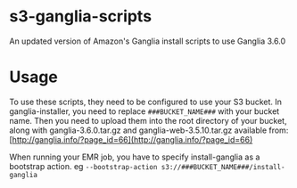 s3-ganglia-scripts
==================

An updated version of Amazon's Ganglia install scripts to use Ganglia 3.6.0

Usage
=====

To use these scripts, they need to be configured to use your S3 bucket.
In ganglia-installer, you need to replace `###BUCKET_NAME###` with your bucket name.
Then you need to upload them into the root directory of your bucket, along with ganglia-3.6.0.tar.gz and ganglia-web-3.5.10.tar.gz available from: [http://ganglia.info/?page_id=66](http://ganglia.info/?page_id=66)

When running your EMR job, you have to specify install-ganglia as a bootstrap action. eg
`--bootstrap-action s3://###BUCKET_NAME###/install-ganglia`
